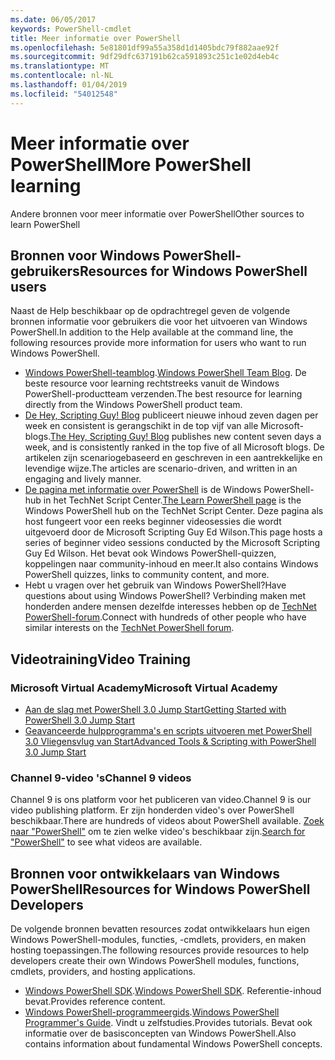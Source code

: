 ```yaml
---
ms.date: 06/05/2017
keywords: PowerShell-cmdlet
title: Meer informatie over PowerShell
ms.openlocfilehash: 5e81801df99a55a358d1d1405bdc79f882aae92f
ms.sourcegitcommit: 9df29dfc637191b62ca591893c251c1e02d4eb4c
ms.translationtype: MT
ms.contentlocale: nl-NL
ms.lasthandoff: 01/04/2019
ms.locfileid: "54012548"
---
```

# <a name="more-powershell-learning"></a><span data-ttu-id="113c6-103">Meer informatie over PowerShell</span><span class="sxs-lookup"><span data-stu-id="113c6-103">More PowerShell learning</span></span>

<span data-ttu-id="113c6-104">Andere bronnen voor meer informatie over PowerShell</span><span class="sxs-lookup"><span data-stu-id="113c6-104">Other sources to learn PowerShell</span></span>

## <a name="resources-for-windows-powershell-users"></a><span data-ttu-id="113c6-105">Bronnen voor Windows PowerShell-gebruikers</span><span class="sxs-lookup"><span data-stu-id="113c6-105">Resources for Windows PowerShell users</span></span>

<span data-ttu-id="113c6-106">Naast de Help beschikbaar op de opdrachtregel geven de volgende bronnen informatie voor gebruikers die voor het uitvoeren van Windows PowerShell.</span><span class="sxs-lookup"><span data-stu-id="113c6-106">In addition to the Help available at the command line, the following resources provide more information for users who want to run Windows PowerShell.</span></span>

- <span data-ttu-id="113c6-107">[Windows PowerShell-teamblog](https://blogs.msdn.microsoft.com/powershell/).</span><span class="sxs-lookup"><span data-stu-id="113c6-107">[Windows PowerShell Team Blog](https://blogs.msdn.microsoft.com/powershell/).</span></span> <span data-ttu-id="113c6-108">De beste resource voor learning rechtstreeks vanuit de Windows PowerShell-productteam verzenden.</span><span class="sxs-lookup"><span data-stu-id="113c6-108">The best resource for learning directly from the Windows PowerShell product team.</span></span>
- <span data-ttu-id="113c6-109">[De Hey, Scripting Guy! Blog](https://blogs.technet.microsoft.com/heyscriptingguy/) publiceert nieuwe inhoud zeven dagen per week en consistent is gerangschikt in de top vijf van alle Microsoft-blogs.</span><span class="sxs-lookup"><span data-stu-id="113c6-109">[The Hey, Scripting Guy! Blog](https://blogs.technet.microsoft.com/heyscriptingguy/) publishes new content seven days a week, and is consistently ranked in the top five of all Microsoft blogs.</span></span> <span data-ttu-id="113c6-110">De artikelen zijn scenariogebaseerd en geschreven in een aantrekkelijke en levendige wijze.</span><span class="sxs-lookup"><span data-stu-id="113c6-110">The articles are scenario-driven, and written in an engaging and lively manner.</span></span>
- <span data-ttu-id="113c6-111">[De pagina met informatie over PowerShell](https://blogs.technet.microsoft.com/heyscriptingguy/2015/01/04/weekend-scripter-the-best-ways-to-learn-powershell/) is de Windows PowerShell-hub in het TechNet Script Center.</span><span class="sxs-lookup"><span data-stu-id="113c6-111">[The Learn PowerShell page](https://blogs.technet.microsoft.com/heyscriptingguy/2015/01/04/weekend-scripter-the-best-ways-to-learn-powershell/) is the Windows PowerShell hub on the TechNet Script Center.</span></span> <span data-ttu-id="113c6-112">Deze pagina als host fungeert voor een reeks beginner videosessies die wordt uitgevoerd door de Microsoft Scripting Guy Ed Wilson.</span><span class="sxs-lookup"><span data-stu-id="113c6-112">This page hosts a series of beginner video sessions conducted by the Microsoft Scripting Guy Ed Wilson.</span></span> <span data-ttu-id="113c6-113">Het bevat ook Windows PowerShell-quizzen, koppelingen naar community-inhoud en meer.</span><span class="sxs-lookup"><span data-stu-id="113c6-113">It also contains Windows PowerShell quizzes, links to community content, and more.</span></span>
- <span data-ttu-id="113c6-114">Hebt u vragen over het gebruik van Windows PowerShell?</span><span class="sxs-lookup"><span data-stu-id="113c6-114">Have questions about using Windows PowerShell?</span></span> <span data-ttu-id="113c6-115">Verbinding maken met honderden andere mensen dezelfde interesses hebben op de [TechNet PowerShell-forum](https://social.technet.microsoft.com/Forums/home?forum=winserverpowershell).</span><span class="sxs-lookup"><span data-stu-id="113c6-115">Connect with hundreds of other people who have similar interests on the [TechNet PowerShell forum](https://social.technet.microsoft.com/Forums/home?forum=winserverpowershell).</span></span>

## <a name="video-training"></a><span data-ttu-id="113c6-116">Videotraining</span><span class="sxs-lookup"><span data-stu-id="113c6-116">Video Training</span></span>

### <a name="microsoft-virtual-academy"></a><span data-ttu-id="113c6-117">Microsoft Virtual Academy</span><span class="sxs-lookup"><span data-stu-id="113c6-117">Microsoft Virtual Academy</span></span>

- [<span data-ttu-id="113c6-118">Aan de slag met PowerShell 3.0 Jump Start</span><span class="sxs-lookup"><span data-stu-id="113c6-118">Getting Started with PowerShell 3.0 Jump Start</span></span>](https://mva.microsoft.com/en-US/training-courses/getting-started-with-powershell-30-jump-start-8276)
- [<span data-ttu-id="113c6-119">Geavanceerde hulpprogramma's en scripts uitvoeren met PowerShell 3.0 Vliegensvlug van Start</span><span class="sxs-lookup"><span data-stu-id="113c6-119">Advanced Tools & Scripting with PowerShell 3.0 Jump Start</span></span>](https://mva.microsoft.com/en-US/training-courses/advanced-tools-scripting-with-powershell-30-jump-start-8277)

### <a name="channel-9-videos"></a><span data-ttu-id="113c6-120">Channel 9-video 's</span><span class="sxs-lookup"><span data-stu-id="113c6-120">Channel 9 videos</span></span>

<span data-ttu-id="113c6-121">Channel 9 is ons platform voor het publiceren van video.</span><span class="sxs-lookup"><span data-stu-id="113c6-121">Channel 9 is our video publishing platform.</span></span> <span data-ttu-id="113c6-122">Er zijn honderden video's over PowerShell beschikbaar.</span><span class="sxs-lookup"><span data-stu-id="113c6-122">There are hundreds of videos about PowerShell available.</span></span> <span data-ttu-id="113c6-123">[Zoek naar "PowerShell"](https://channel9.msdn.com/Search?term=PowerShell&sortBy=top-rated) om te zien welke video's beschikbaar zijn.</span><span class="sxs-lookup"><span data-stu-id="113c6-123">[Search for "PowerShell"](https://channel9.msdn.com/Search?term=PowerShell&sortBy=top-rated) to see what videos are available.</span></span>

## <a name="resources-for-windows-powershell-developers"></a><span data-ttu-id="113c6-124">Bronnen voor ontwikkelaars van Windows PowerShell</span><span class="sxs-lookup"><span data-stu-id="113c6-124">Resources for Windows PowerShell Developers</span></span>

<span data-ttu-id="113c6-125">De volgende bronnen bevatten resources zodat ontwikkelaars hun eigen Windows PowerShell-modules, functies, -cmdlets, providers, en maken hosting toepassingen.</span><span class="sxs-lookup"><span data-stu-id="113c6-125">The following resources provide resources to help developers create their own Windows PowerShell modules, functions, cmdlets, providers, and hosting applications.</span></span>

- <span data-ttu-id="113c6-126">[Windows PowerShell SDK](https://go.microsoft.com/fwlink/p/?LinkID=89595).</span><span class="sxs-lookup"><span data-stu-id="113c6-126">[Windows PowerShell SDK](https://go.microsoft.com/fwlink/p/?LinkID=89595).</span></span> <span data-ttu-id="113c6-127">Referentie-inhoud bevat.</span><span class="sxs-lookup"><span data-stu-id="113c6-127">Provides reference content.</span></span>
- <span data-ttu-id="113c6-128">[Windows PowerShell-programmeergids](https://go.microsoft.com/fwlink/p/?LinkID=89596).</span><span class="sxs-lookup"><span data-stu-id="113c6-128">[Windows PowerShell Programmer's Guide](https://go.microsoft.com/fwlink/p/?LinkID=89596).</span></span> <span data-ttu-id="113c6-129">Vindt u zelfstudies.</span><span class="sxs-lookup"><span data-stu-id="113c6-129">Provides tutorials.</span></span> <span data-ttu-id="113c6-130">Bevat ook informatie over de basisconcepten van Windows PowerShell.</span><span class="sxs-lookup"><span data-stu-id="113c6-130">Also contains information about fundamental Windows PowerShell concepts.</span></span>
